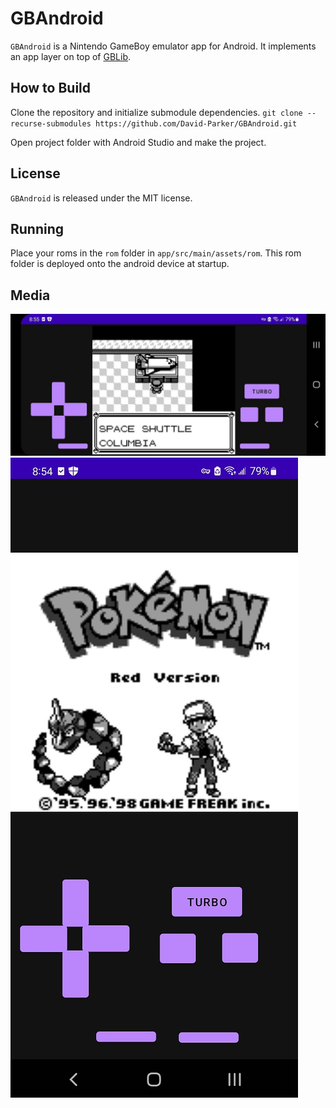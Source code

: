 # GBAndroid
`GBAndroid` is a Nintendo GameBoy emulator app for Android. It implements an app layer on top of [GBLib](https://github.com/David-Parker/GBLib).

## How to Build
Clone the repository and initialize submodule dependencies.
`git clone --recurse-submodules https://github.com/David-Parker/GBAndroid.git`

Open project folder with Android Studio and make the project.

## License
`GBAndroid` is released under the MIT license.

## Running
Place your roms in the `rom` folder in `app/src/main/assets/rom`. This rom folder is deployed onto the android device at startup.

## Media

![image](images/android-1.jpg)
![image](images/android-2.jpg)